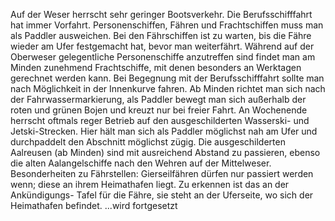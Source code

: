 Auf der Weser herrscht sehr geringer Bootsverkehr. Die Berufsschifffahrt hat immer Vorfahrt. Personenschiffen,  Fähren und Frachtschiffen muss man als Paddler ausweichen. Bei den Fährschiffen ist zu warten, bis die Fähre wieder am Ufer festgemacht hat, bevor man weiterfährt. Während auf der Oberweser gelegentliche Personenschiffe anzutreffen sind findet man am Minden zunehmend Frachtschiffe, mit denen besonders an Werktagen gerechnet werden kann. Bei Begegnung mit der Berufsschifffahrt sollte man nach Möglichkeit in der Innenkurve fahren.
Ab Minden richtet man sich nach der Fahrwassermarkierung, als Paddler bewegt man sich außerhalb der roten und grünen Bojen und kreuzt nur bei freier Fahrt.
An Wochenende herrscht oftmals reger Betrieb auf den ausgeschilderten Wasserski- und Jetski-Strecken. Hier hält man sich als Paddler möglichst nah am Ufer und durchpaddelt den Abschnitt möglichst zügig.
Die ausgeschilderten Aalreusen (ab Minden) sind mit ausreichend Abstand zu passieren, ebenso die alten Aalangelschiffe nach den Wehren auf der Mittelweser.
Besonderheiten zu Fährstellen: Gierseilfähren dürfen nur passiert werden wenn; diese an ihrem Heimathafen liegt. Zu erkennen ist das an der Ankündigungs- Tafel für die Fähre, sie steht an der Uferseite, wo sich der Heimathafen befindet.
...wird fortgesetzt
